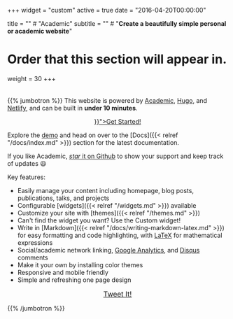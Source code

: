 +++
widget = "custom"
active = true
date = "2016-04-20T00:00:00"

title = ""  # "Academic"
subtitle = ""  # "**Create a beautifully simple personal or academic website**"

# Order that this section will appear in.
weight = 30
+++

<!--
<div style="text-align: center;">
<h1>Academic</h1>
<h2 style="margin-top: 0;">Create a beautifully simple personal or academic website</h2>
</div>
-->

<div style="height: 5px;"></div>

{{% jumbotron %}}
This website is powered by [Academic](https://github.com/gcushen/hugo-academic), [Hugo](https://gohugo.io), and [Netlify](https://www.netlify.com/), and can be built in **under 10 minutes**.

<div style="text-align: center;">
  <a class="btn btn-intro btn-lg" href="{{< relref "/docs/index.md" >}}">Get Started!</a>
</div>

Explore the [demo](https://themes.gohugo.io/theme/academic/) and head on over to the [Docs]({{< relref "/docs/index.md" >}}) section for the latest documentation.

If you like Academic, [_star_ it on Github](https://github.com/gcushen/hugo-academic) to show your support and keep track of updates :smiley:

Key features:

- Easily manage your content including homepage, blog posts, publications, talks, and projects
- Configurable [widgets]({{< relref "/widgets.md" >}}) available
- Customize your site with [themes]({{< relref "/themes.md" >}})
- Can't find the widget you want? Use the Custom widget!
- Write in [Markdown]({{< relref "/docs/writing-markdown-latex.md" >}}) for easy formatting and code highlighting, with [LaTeX](https://en.wikibooks.org/wiki/LaTeX/Mathematics) for mathematical expressions
- Social/academic network linking, [Google Analytics](https://analytics.google.com), and [Disqus](https://disqus.com) comments
- Make it your own by installing color themes
- Responsive and mobile friendly
- Simple and refreshing one page design

<div style="text-align: center;">
  <a class="btn btn-intro btn-lg" style="font-size: 1rem; margin-bottom: 0;" href="https://twitter.com/intent/tweet?text=I%27m%20revamping%20my%20website%20with%20the%20awesome%20Academic%20Theme%20by%20%40GeorgeCushen&amp;url=https%3A%2F%2Fgoo.gl%2FsqhmTN" target="_blank">Tweet It!</a>
</div>

{{% /jumbotron %}}
